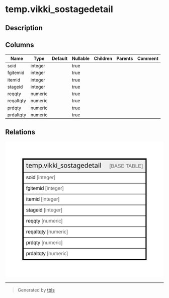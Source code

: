 # temp.vikki_sostagedetail

## Description

## Columns

| Name | Type | Default | Nullable | Children | Parents | Comment |
| ---- | ---- | ------- | -------- | -------- | ------- | ------- |
| soid | integer |  | true |  |  |  |
| fgitemid | integer |  | true |  |  |  |
| itemid | integer |  | true |  |  |  |
| stageid | integer |  | true |  |  |  |
| reqqty | numeric |  | true |  |  |  |
| reqaltqty | numeric |  | true |  |  |  |
| prdqty | numeric |  | true |  |  |  |
| prdaltqty | numeric |  | true |  |  |  |

## Relations

![er](temp.vikki_sostagedetail.svg)

---

> Generated by [tbls](https://github.com/k1LoW/tbls)
